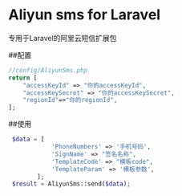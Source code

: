 Aliyun sms for Laravel 
===============================
专用于Laravel的阿里云短信扩展包

##配置
```php
//config/AliyunSms.php
return [
    "accessKeyId" => "你的accessKeyId",
    "accessKeySecret" => "你的accessKeySecret",
    "regionId"=>"你的regionId",
];
```

##使用
```php
 $data = [
            'PhoneNumbers' => '手机号码',
            'SignName' => "签名名称",
            'TemplateCode' => "模板code",
            'TemplateParam' => '模板参数',      
        ];
 $result = AliyunSms::send($data);
```